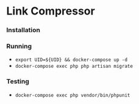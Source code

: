 # Link Compressor

### Installation

### Running

- `export UID=${UID} && docker-compose up -d`
- `docker-compose exec php php artisan migrate`

### Testing

- `docker-compose exec php vendor/bin/phpunit`
